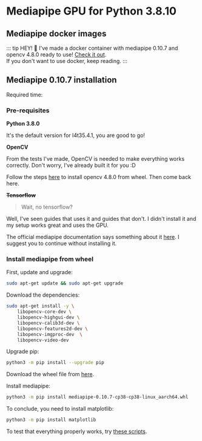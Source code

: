 # Mediapipe GPU for Python 3.8.10

## Mediapipe docker images

::: tip HEY! 👋
I've made a docker container with mediapipe 0.10.7 and opencv 4.8.0 ready to use! [Check it out](/libraries/mediapipe/overview#docker-images).
<br>
If you don't want to use docker, keep reading.
:::

## Mediapipe 0.10.7 installation
Required time: <Badge type="info" text="15min" />

### Pre-requisites
**Python 3.8.0**

It's the default version for l4t35.4.1, you are good to go!

**OpenCV**

From the tests I've made, OpenCV is needed to make everything works correctly. Don't worry, I've already built it for you :D

Follow the steps [here](/libraries/opencv/l4t35.4.1/py3.8.10) to install opencv 4.8.0 from wheel. Then come back here.

~~**Tensorflow**~~
> Wait, no tensorflow?

Well, I've seen guides that uses it and guides that don't. I didn't install it and my setup works great and uses the GPU.

The official mediapipe documentation says something about it [here](https://developers.google.com/mediapipe/framework/getting_started/gpu_support#tensorflow_cuda_support_and_setup_on_linux_desktop). I suggest you to continue without installing it.


### Install mediapipe from wheel

First, update and upgrade:
```bash
sudo apt-get update && sudo apt-get upgrade
```

Download the dependencies:

```bash
sudo apt-get install -y \
    libopencv-core-dev \
    libopencv-highgui-dev \
    libopencv-calib3d-dev \
    libopencv-features2d-dev \
    libopencv-imgproc-dev  \
    libopencv-video-dev
```

Upgrade pip:

```bash
python3 -m pip install --upgrade pip
```

Download the wheel file from [here](https://github.com/lanzani/jetson-libraries/raw/main/libraries/mediapipe/l4t35.4.1/py3.8.10/mp0.10.7/mediapipe-0.10.7-cp38-cp38-linux_aarch64.whl).

Install mediapipe:
```bash
python3 -m pip install mediapipe-0.10.7-cp38-cp38-linux_aarch64.whl
```

To conclude, you need to install matplotlib:

```bash
python3 -m pip install matplotlib
```

To test that everything properly works, try [these scripts](/libraries/mediapipe/overview#test-gpu-support).
